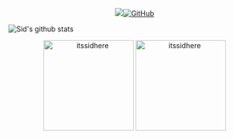 <!-- first row -->
<p align="center">
<a href=""><img src="https://camo.githubusercontent.com/38bf262e2c177202fedef68851784c63dad5bb64/68747470733a2f2f6b6f6d617265762e636f6d2f67687076632f3f757365726e616d653d6172736869616d69646f73"><img alt="GitHub" src="https://img.shields.io/badge/dynamic/json?logo=github&label=GitHub+Followers&labelColor=282c34&color=181717&query=%24.data.totalSubs&url=https%3A%2F%2Fapi.spencerwoo.com%2Fsubstats%2F%3Fsource%3Dgithub%26queryKey%3Ditssidhere&longCache=true">
</a>

![Sid's github stats](https://github-readme-stats.vercel.app/api?username=itssidhere&count_private=true&show_icons=true&theme=radical&include_all_commits=true)


<p align="center"><img height="180em" src="https://github-readme-stats.vercel.app/api?username=itssidhere&hide_border=true&count_private=true&show_icons=true&theme=radical" alt="itssidhere" align = "center"/>
<img height="180em" src="https://github-readme-stats.vercel.app/api/top-langs?username=itssidhere&show_icons=true&locale=en&layout=compact&hide_border=true&theme=radical" alt="itssidhere" align = "center"/></p>
